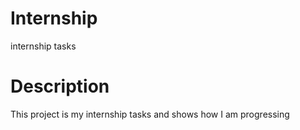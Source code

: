 # Internship
internship tasks

# Description
This project is my internship tasks and shows how I am progressing
